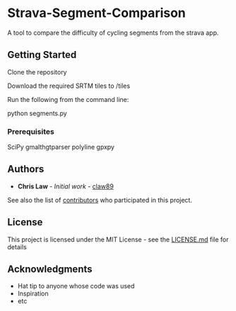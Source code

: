 # Strava-Segment-Comparison

A tool to compare the difficulty of cycling segments from the strava app.

## Getting Started

Clone the repository

Download the required SRTM tiles to /tiles

Run the following from the command line:

python segments.py 

### Prerequisites

SciPy
gmalthgtparser
polyline
gpxpy

## Authors

* **Chris Law** - *Initial work* - [claw89](https://github.com/claw89)

See also the list of [contributors](https://github.com/your/project/contributors) who participated in this project.

## License

This project is licensed under the MIT License - see the [LICENSE.md](LICENSE.md) file for details

## Acknowledgments

* Hat tip to anyone whose code was used
* Inspiration
* etc

